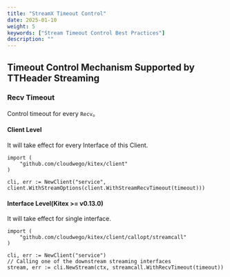 ```yaml
---
title: "StreamX Timeout Control"
date: 2025-01-10
weight: 5
keywords: ["Stream Timeout Control Best Practices"]
description: ""
---
```


## Timeout Control Mechanism Supported by TTHeader Streaming
### Recv Timeout
Control timeout for every ```Recv```。
#### Client Level
It will take effect for every Interface of this Client.

```
import (
    "github.com/cloudwego/kitex/client"
)

cli, err := NewClient("service", client.WithStreamOptions(client.WithStreamRecvTimeout(timeout)))
```
#### Interface Level(Kitex >= v0.13.0)
It will take effect for single interface.

```
import (
    "github.com/cloudwego/kitex/client/callopt/streamcall"
)

cli, err := NewClient("service")
// Calling one of the downstream streaming interfaces
stream, err := cli.NewStream(ctx, streamcall.WithRecvTimeout(timeout))
``` 
